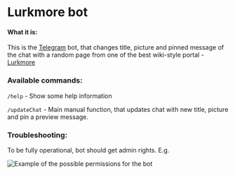 Lurkmore bot
=================

#### What it is:

This is the [Telegram][1] bot, that changes title, picture and pinned message of the chat with a random page from one of the best wiki-style portal - [Lurkmore][2]

### Available commands:

```/help``` - Show some help information

```/updateChat``` - Main manual function, that updates chat with new title, picture and pin a preview message. 

### Troubleshooting:

To be fully operational, bot should get admin rights. E.g.

![Example of the possible permissions for the bot][3]

[1]: https://telegram.org/
[2]: http://lurkmore.co/
[3]: LurkmoreBot.png
